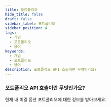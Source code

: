 ```yaml
---
title: 포트폴리오
hide_title: false
draft: false
sidebar_label: 포트폴리오
sidebar_position: 4
tags:
  - 개념
  - 포트폴리오
  - 용어
keywords:
  - 개념
  - 포트폴리오
  - 용어
description: 포트폴리오 API 호출이란 무엇인가요?
---
```


### 포트폴리오 API 호출이란 무엇인가요?

현재 내 미결 옵션 포트폴리오에 대한 정보를 받아보세요.
